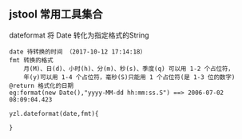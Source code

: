 ## jstool  常用工具集合

dateformat  将 Date 转化为指定格式的String


```
date 待转换的时间 （2017-10-12 17:14:18）
fmt 转换的格式
    月(M)、日(d)、小时(h)、分(m)、秒(s)、季度(q) 可以用 1-2 个占位符，
    年(y)可以用 1-4 个占位符，毫秒(S)只能用 1 个占位符(是 1-3 位的数字)
@return 格式化的日期
eg:format(new Date(),"yyyy-MM-dd hh:mm:ss.S") ==> 2006-07-02 08:09:04.423

yzl.dateformat(date,fmt){

}
```
